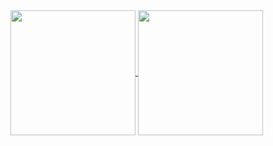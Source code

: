 <a href="https://github.com/mcosttaoficial/github-readme-stats">
  <img height=200 align="center" src="https://github-readme-stats.vercel.app/api?username=mcosttaoficial" />
</a>
<a href="https://github.com/mcosttaoficial/convoychat">
  <img height=200 align="center" src="https://github-readme-stats.vercel.app/api/top-langs?username=mcosttaoficial&layout=compact&langs_count=8&card_width=320" />
</a>


<!--
<a href="https://github.com/mcosttaoficial/github-readme-stats">
  <img align="center" src="https://github-readme-stats.vercel.app/api/pin/?username=mcosttaoficial&repo=github-readme-stats" />
</a>
<a href="https://github.com/mcosttaoficial/convoychat">
  <img align="center" src="https://github-readme-stats.vercel.app/api/pin/?username=mcosttaoficial&repo=convoychat" />
</a>

-->
